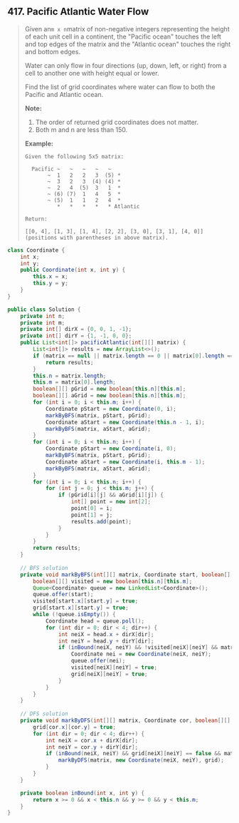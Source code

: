 ## 417. Pacific Atlantic Water Flow

> Given an`m x n`matrix of non-negative integers representing the height of each unit cell in a continent, the "Pacific ocean" touches the left and top edges of the matrix and the "Atlantic ocean" touches the right and bottom edges.
>
> Water can only flow in four directions \(up, down, left, or right\) from a cell to another one with height equal or lower.
>
> Find the list of grid coordinates where water can flow to both the Pacific and Atlantic ocean.
>
> **Note:**
>
> 1. The order of returned grid coordinates does not matter.
> 2. Both m and n are less than 150.
>
> **Example:**
>
> ```
> Given the following 5x5 matrix:
>
>   Pacific ~   ~   ~   ~   ~ 
>        ~  1   2   2   3  (5) *
>        ~  3   2   3  (4) (4) *
>        ~  2   4  (5)  3   1  *
>        ~ (6) (7)  1   4   5  *
>        ~ (5)  1   1   2   4  *
>           *   *   *   *   * Atlantic
>
> Return:
>
> [[0, 4], [1, 3], [1, 4], [2, 2], [3, 0], [3, 1], [4, 0]] (positions with parentheses in above matrix).
> ```

```java
class Coordinate {
    int x;
    int y;
    public Coordinate(int x, int y) {
        this.x = x;
        this.y = y;
    }
}

public class Solution {
    private int n;
    private int m;
    private int[] dirX = {0, 0, 1, -1};
    private int[] dirY = {1, -1, 0, 0};
    public List<int[]> pacificAtlantic(int[][] matrix) {
        List<int[]> results = new ArrayList<>();
        if (matrix == null || matrix.length == 0 || matrix[0].length == 0) {
            return results;
        }
        this.n = matrix.length;
        this.m = matrix[0].length;
        boolean[][] pGrid = new boolean[this.n][this.m];
        boolean[][] aGrid = new boolean[this.n][this.m];
        for (int i = 0; i < this.m; i++) {
            Coordinate pStart = new Coordinate(0, i);
            markByBFS(matrix, pStart, pGrid); 
            Coordinate aStart = new Coordinate(this.n - 1, i);
            markByBFS(matrix, aStart, aGrid);
        }
        for (int i = 0; i < this.n; i++) {
            Coordinate pStart = new Coordinate(i, 0);
            markByBFS(matrix, pStart, pGrid);
            Coordinate aStart = new Coordinate(i, this.m - 1);
            markByBFS(matrix, aStart, aGrid);
        }
        for (int i = 0; i < this.n; i++) {
            for (int j = 0; j < this.m; j++) {
                if (pGrid[i][j] && aGrid[i][j]) {
                    int[] point = new int[2];
                    point[0] = i;
                    point[1] = j;
                    results.add(point);
                }
            }
        }
        return results;
    }
    
    // BFS solution
    private void markByBFS(int[][] matrix, Coordinate start, boolean[][] grid) {
        boolean[][] visited = new boolean[this.n][this.m];
        Queue<Coordinate> queue = new LinkedList<Coordinate>();
        queue.offer(start);
        visited[start.x][start.y] = true;
        grid[start.x][start.y] = true;
        while (!queue.isEmpty()) {
            Coordinate head = queue.poll();
            for (int dir = 0; dir < 4; dir++) {
                int neiX = head.x + dirX[dir];
                int neiY = head.y + dirY[dir];
                if (inBound(neiX, neiY) && !visited[neiX][neiY] && matrix[head.x][head.y] <= matrix[neiX][neiY]) {
                    Coordinate nei = new Coordinate(neiX, neiY);
                    queue.offer(nei);
                    visited[neiX][neiY] = true;
                    grid[neiX][neiY] = true;
                }
            }
        }
    }
    
    // DFS solution
    private void markByDFS(int[][] matrix, Coordinate cor, boolean[][] grid) {
        grid[cor.x][cor.y] = true;
        for (int dir = 0; dir < 4; dir++) {
            int neiX = cor.x + dirX[dir];
            int neiY = cor.y + dirY[dir];
            if (inBound(neiX, neiY) && grid[neiX][neiY] == false && matrix[cor.x][cor.y] <= matrix[neiX][neiY]) {
                markByDFS(matrix, new Coordinate(neiX, neiY), grid);
            }
        }
    }

    private boolean inBound(int x, int y) {
        return x >= 0 && x < this.n && y >= 0 && y < this.m;
    }
}
```




